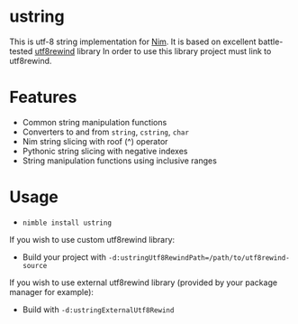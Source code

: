 
ustring
=======

This is utf-8 string implementation for [Nim](http://nim-lang.org). It is based on excellent
battle-tested [utf8rewind](https://bitbucket.org/knight666/utf8rewind) library
In order to use this library project must link to utf8rewind.

Features
========

* Common string manipulation functions
* Converters to and from `string`, `cstring`, `char`
* Nim string slicing with roof (^) operator
* Pythonic string slicing with negative indexes
* String manipulation functions using inclusive ranges

Usage
=====

* `nimble install ustring`

If you wish to use custom utf8rewind library:

* Build your project with `-d:ustringUtf8RewindPath=/path/to/utf8rewind-source`

If you wish to use external utf8rewind library (provided by your package manager for example):

* Build with `-d:ustringExternalUtf8Rewind`
